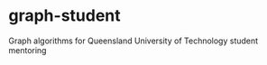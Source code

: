 graph-student
=============

Graph algorithms for Queensland University of Technology student mentoring
